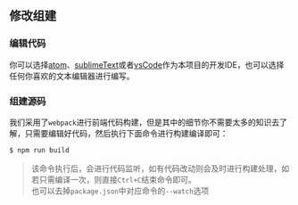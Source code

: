 ## 修改组建

### 编辑代码
你可以选择[atom][atom-url]、[sublimeText][st-url]或者[vsCode][vscode-url]作为本项目的开发IDE，也可以选择任何你喜欢的文本编辑器进行编写。

### 组建源码
我们采用了`webpack`进行前端代码构建，但是其中的细节你不需要太多的知识去了解，只需要编辑好代码，然后执行下面命令进行构建编译即可：
``` sh
$ npm run build
```

> 该命令执行后，会进行代码监听，如有代码改动则会及时进行构建处理，如若只需编译一次，则直接`Ctrl+C`结束命令即可。    
> 也可以去掉`package.json`中对应命令的`--watch`选项

[atom-url]: https://atom.io/
[vscode-url]: https://code.visualstudio.com/
[st-url]: http://www.sublimetext.com/3

